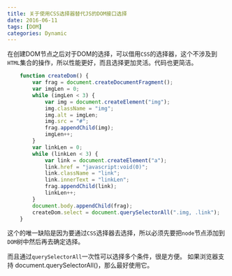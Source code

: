 ```yaml
---
title: 关于使用CSS选择器替代JS的DOM接口选择
date: 2016-06-11
tags: [DOM]
categories: Dynamic
---
```


在创建DOM节点之后对于DOM的选择，可以借用`CSS`的选择器，这个不涉及到`HTML`集合的操作，所以性能更好，而且选择更加灵活。代码也更简洁。

```javascript
    function createDom() {
        var frag = document.createDocumentFragment();
        var imgLen = 0;
        while (imgLen < 3) {
            var img = document.createElement("img");
            img.className = "img";
            img.alt = imgLen;
            img.src = "#";
            frag.appendChild(img);
            imgLen++;
        }
        var linkLen = 0;
        while (linkLen < 3) {
            var link = document.createElement("a");
            link.href = "javascript:void(0)";
            link.className = "link";
            link.innerText = "linkLen";
            frag.appendChild(link);
            linkLen++;
        }
        document.body.appendChild(frag);
        createDom.select = document.querySelectorAll(".img, .link");
    }
```

这个的唯一缺陷是因为要通过`CSS`选择器去选择，所以必须先要把`node`节点添加到`DOM`树中然后再去确定选择。

而且通过`querySelectorAll`一次性可以选择多个条件，很是方便。
如果浏览器支持 document.querySelectorAll()，那么最好使用它。
